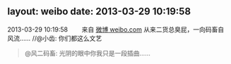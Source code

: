 layout: weibo
date: 2013-03-29 10:19:58
---
<meta name="referrer" content="no-referrer" />

2013-03-29 10:19:58  &nbsp;&nbsp;&nbsp;&nbsp;&nbsp;&nbsp; 来自 <a href="http://weibo.com/" rel="nofollow">微博 weibo.com</a>
从来二货总臭屁，一向码畜自风流…… //@小齿: 你们都这么文艺
>  @风二码畜: 光阴的眼中你我只是一段插曲…… ​​​
